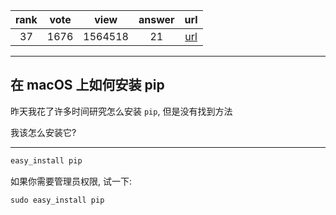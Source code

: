
| rank | vote | view | answer | url |
|:-:|:-:|:-:|:-:|:-:|
|37|1676|1564518|21| [url](http://stackoverflow.com/questions/17271319/how-do-i-install-pip-on-macos-or-os-x) |
***

## 在 macOS 上如何安装 pip

昨天我花了许多时间研究怎么安装 `pip`, 但是没有找到方法

我该怎么安装它?

***

```python
easy_install pip
```

如果你需要管理员权限, 试一下:

```python
sudo easy_install pip
```